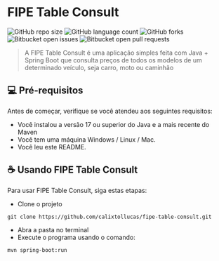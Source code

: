 # FIPE Table Consult

![GitHub repo size](https://img.shields.io/github/repo-size/calixtollucas/fipe-table-consult?style=for-the-badge)
![GitHub language count](https://img.shields.io/github/languages/count/calixtollucas/fipe-table-consult?style=for-the-badge)
![GitHub forks](https://img.shields.io/github/forks/calixtollucas/fipe-table-consult?style=for-the-badge)
![Bitbucket open issues](https://img.shields.io/bitbucket/issues/calixtollucas/fipe-table-consult?style=for-the-badge)
![Bitbucket open pull requests](https://img.shields.io/bitbucket/pr-raw/calixtollucas/fipe-table-consult?style=for-the-badge)

> A FIPE Table Consult é uma aplicação simples feita com Java + Spring Boot que consulta preços de todos os modelos de um determinado veículo, seja carro, moto ou caminhão

## 💻 Pré-requisitos

Antes de começar, verifique se você atendeu aos seguintes requisitos:

- Você instalou a versão 17 ou superior do Java e a mais recente do Maven
- Você tem uma máquina Windows / Linux / Mac.
- Você leu este README.

## ☕ Usando FIPE Table Consult

Para usar FIPE Table Consult, siga estas etapas:

- Clone o projeto
```
git clone https://github.com/calixtollucas/fipe-table-consult.git
```
- Abra a pasta no terminal
- Execute o programa usando o comando:
```
mvn spring-boot:run
```

